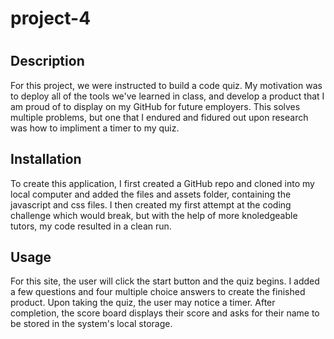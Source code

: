 # project-4
# <Your-Project-Title>

## Description

For this project, we were instructed to build a code quiz. My motivation was to deploy all of the tools we've learned in class, and develop a product that I am proud of to display on my GitHub for future employers. This solves multiple problems, but one that I endured and fidured out upon research was how to impliment a timer to my quiz. 


## Installation

To create this application, I first created a GitHub repo and cloned into my local computer and added the files and assets folder, containing the javascript and css files. I then created my first attempt at the coding challenge which would break, but with the help of more knoledgeable tutors, my code resulted in a clean run. 

## Usage

For this site, the user will click the start button and the quiz begins. I added a few questions and four multiple choice answers to create the finished product. Upon taking the quiz, the user may notice a timer. After completion, the score board displays their score and asks for their name to be stored in the system's local storage.

  

